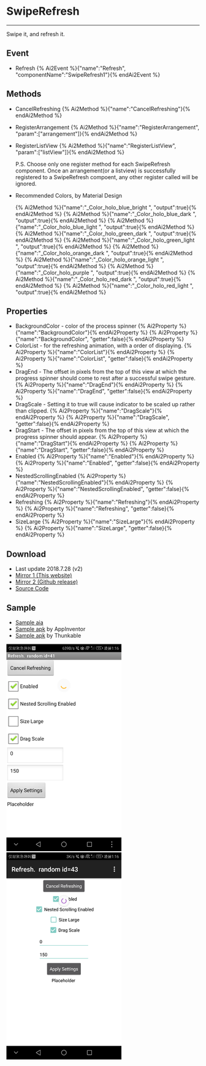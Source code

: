 # SwipeRefresh

---

Swipe it, and refresh it.

## Event

* Refresh
  {% Ai2Event %}{"name":"Refresh", "componentName":"SwipeRefresh1"}{% endAi2Event %}

## Methods

* CancelRefreshing
  {% Ai2Method %}{"name":"CancelRefreshing"}{% endAi2Method %}
* RegisterArrangement
  {% Ai2Method %}{"name":"RegisterArrangement", "param":["arrangement"]}{% endAi2Method %}
* RegisterListView
  {% Ai2Method %}{"name":"RegisterListView", "param":["listView"]}{% endAi2Method %}

  P.S. Choose only one register method for each SwipeRefresh component. Once an arrangement(or a listview) is successfully registered to a SwipeRefresh compoent, any other register called will be ignored.

* Recommended Colors, by Material Design

  {% Ai2Method %}{"name":"_Color_holo_blue_bright ", "output":true}{% endAi2Method %}
  {% Ai2Method %}{"name":"_Color_holo_blue_dark ", "output":true}{% endAi2Method %}
  {% Ai2Method %}{"name":"_Color_holo_blue_light ", "output":true}{% endAi2Method %}
  {% Ai2Method %}{"name":"_Color_holo_green_dark ", "output":true}{% endAi2Method %}
  {% Ai2Method %}{"name":"_Color_holo_green_light ", "output":true}{% endAi2Method %}
  {% Ai2Method %}{"name":"_Color_holo_orange_dark ", "output":true}{% endAi2Method %}
  {% Ai2Method %}{"name":"_Color_holo_orange_light ", "output":true}{% endAi2Method %}
  {% Ai2Method %}{"name":"_Color_holo_purple ", "output":true}{% endAi2Method %}
  {% Ai2Method %}{"name":"_Color_holo_red_dark ", "output":true}{% endAi2Method %}
  {% Ai2Method %}{"name":"_Color_holo_red_light ", "output":true}{% endAi2Method %}

## Properties

* BackgroundColor - color of the process spinner
  {% Ai2Property %}{"name":"BackgroundColor"}{% endAi2Property %}
  {% Ai2Property %}{"name":"BackgroundColor", "getter":false}{% endAi2Property %}
* ColorList - for the refreshing animation, with a order of displaying.
  {% Ai2Property %}{"name":"ColorList"}{% endAi2Property %}
  {% Ai2Property %}{"name":"ColorList", "getter":false}{% endAi2Property %}
* DragEnd - The offset in pixels from the top of this view at which the progress spinner should come to rest after a successful swipe gesture.
  {% Ai2Property %}{"name":"DragEnd"}{% endAi2Property %}
  {% Ai2Property %}{"name":"DragEnd", "getter":false}{% endAi2Property %}
* DragScale - Setting it to true will cause indicator to be scaled up rather than clipped.
  {% Ai2Property %}{"name":"DragScale"}{% endAi2Property %}
  {% Ai2Property %}{"name":"DragScale", "getter":false}{% endAi2Property %}
* DragStart - The offset in pixels from the top of this view at which the progress spinner should appear.
  {% Ai2Property %}{"name":"DragStart"}{% endAi2Property %}
  {% Ai2Property %}{"name":"DragStart", "getter":false}{% endAi2Property %}
* Enabled
  {% Ai2Property %}{"name":"Enabled"}{% endAi2Property %}
  {% Ai2Property %}{"name":"Enabled", "getter":false}{% endAi2Property %}
* NestedScrollingEnabled
  {% Ai2Property %}{"name":"NestedScrollingEnabled"}{% endAi2Property %}
  {% Ai2Property %}{"name":"NestedScrollingEnabled", "getter":false}{% endAi2Property %}
* Refreshing
  {% Ai2Property %}{"name":"Refreshing"}{% endAi2Property %}
  {% Ai2Property %}{"name":"Refreshing", "getter":false}{% endAi2Property %}
* SizeLarge
  {% Ai2Property %}{"name":"SizeLarge"}{% endAi2Property %}
  {% Ai2Property %}{"name":"SizeLarge", "getter":false}{% endAi2Property %}

## Download

* Last update 2018.7.28 (v2)
* <a href="/aix/cn.colintree.aix.SwipeRefresh.aix" target="_blank">Mirror 1 (This website)</a>
* [Mirror 2 (Github release)](https://github.com/OpenSourceAIX/SwipeRefresh/releases)
* [Source Code](https://github.com/OpenSourceAIX/SwipeRefresh)

## Sample

* [Sample aia](https://github.com/ColinTree/aix_colintree_cn/releases/download/SwipeRefreshTest/SwipeRefreshTest_en.aia)   
* [Sample apk](https://github.com/ColinTree/aix_colintree_cn/releases/download/SwipeRefreshTest/SwipeRefreshTest_en_appinventor.apk) by AppInventor  
* [Sample apk](https://github.com/ColinTree/aix_colintree_cn/releases/download/SwipeRefreshTest/SwipeRefreshTest_en_thunkable.apk) by Thunkable  

![](../images/SwipeRefresh/Screenshot_appinventor.png)
![](../images/SwipeRefresh/Screenshot_thunkable.png)